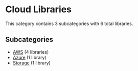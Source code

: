 # Cloud Libraries

This category contains 3 subcategories with 6 total libraries.

## Subcategories

- [AWS](AWS.md) (4 libraries)
- [Azure](Azure.md) (1 library)
- [Storage](Storage.md) (1 library)
